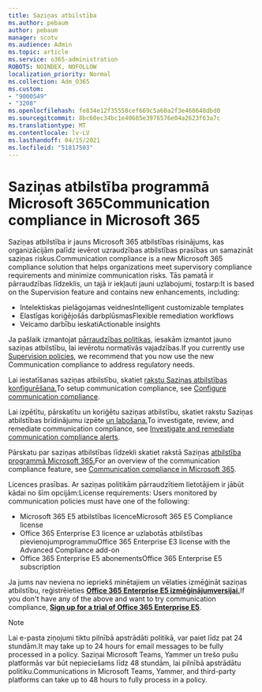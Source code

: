 ```yaml
---
title: Saziņas atbilstība
ms.author: pebaum
author: pebaum
manager: scotv
ms.audience: Admin
ms.topic: article
ms.service: o365-administration
ROBOTS: NOINDEX, NOFOLLOW
localization_priority: Normal
ms.collection: Adm_O365
ms.custom:
- "9000549"
- "3208"
ms.openlocfilehash: fe834e12f35550cef669c5a60a2f3e460648dbd0
ms.sourcegitcommit: 8bc60ec34bc1e40685e3976576e04a2623f63a7c
ms.translationtype: MT
ms.contentlocale: lv-LV
ms.lasthandoff: 04/15/2021
ms.locfileid: "51817503"
---
```

# <a name="communication-compliance-in-microsoft-365"></a><span data-ttu-id="8a6ab-102">Saziņas atbilstība programmā Microsoft 365</span><span class="sxs-lookup"><span data-stu-id="8a6ab-102">Communication compliance in Microsoft 365</span></span>

<span data-ttu-id="8a6ab-103">Saziņas atbilstība ir jauns Microsoft 365 atbilstības risinājums, kas organizācijām palīdz ievērot uzraudzības atbilstības prasības un samazināt saziņas riskus.</span><span class="sxs-lookup"><span data-stu-id="8a6ab-103">Communication compliance is a new Microsoft 365 compliance solution that helps organizations meet supervisory compliance requirements and minimize communication risks.</span></span> <span data-ttu-id="8a6ab-104">Tās pamatā ir pārraudzības līdzeklis, un tajā ir iekļauti jauni uzlabojumi, tostarp:</span><span class="sxs-lookup"><span data-stu-id="8a6ab-104">It is based on the Supervision feature and contains new enhancements, including:</span></span>

- <span data-ttu-id="8a6ab-105">Intelektiskas pielāgojamas veidnes</span><span class="sxs-lookup"><span data-stu-id="8a6ab-105">Intelligent customizable templates</span></span>
- <span data-ttu-id="8a6ab-106">Elastīgas koriģējošās darbplūsmas</span><span class="sxs-lookup"><span data-stu-id="8a6ab-106">Flexible remediation workflows</span></span>
- <span data-ttu-id="8a6ab-107">Veicamo darbību ieskati</span><span class="sxs-lookup"><span data-stu-id="8a6ab-107">Actionable insights</span></span>

<span data-ttu-id="8a6ab-108">Ja pašlaik izmantojat [pārraudzības politikas](https://docs.microsoft.com/microsoft-365/compliance/supervision-policies), iesakām izmantot jauno saziņas atbilstību, lai ievērotu normatīvās vajadzības.</span><span class="sxs-lookup"><span data-stu-id="8a6ab-108">If you currently use [Supervision policies](https://docs.microsoft.com/microsoft-365/compliance/supervision-policies), we recommend that you now use the new Communication compliance to address regulatory needs.</span></span>

<span data-ttu-id="8a6ab-109">Lai iestatīšanas saziņas atbilstību, skatiet [rakstu Saziņas atbilstības konfigurēšana.](https://docs.microsoft.com/microsoft-365/compliance/communication-compliance-configure)</span><span class="sxs-lookup"><span data-stu-id="8a6ab-109">To setup communication compliance, see [Configure communication compliance](https://docs.microsoft.com/microsoft-365/compliance/communication-compliance-configure).</span></span>

<span data-ttu-id="8a6ab-110">Lai izpētītu, pārskatītu un koriģētu saziņas atbilstību, skatiet rakstu Saziņas atbilstības brīdinājumu izpēte [un labošana.](https://docs.microsoft.com/microsoft-365/compliance/communication-compliance-investigate-remediate)</span><span class="sxs-lookup"><span data-stu-id="8a6ab-110">To investigate, review, and remediate communication compliance, see [Investigate and remediate communication compliance alerts](https://docs.microsoft.com/microsoft-365/compliance/communication-compliance-investigate-remediate).</span></span>

<span data-ttu-id="8a6ab-111">Pārskatu par saziņas atbilstības līdzekli skatiet rakstā Saziņas [atbilstība programmā Microsoft 365.](https://docs.microsoft.com/microsoft-365/compliance/communication-compliance)</span><span class="sxs-lookup"><span data-stu-id="8a6ab-111">For an overview of the communication compliance feature, see [Communication compliance in Microsoft 365](https://docs.microsoft.com/microsoft-365/compliance/communication-compliance).</span></span>

<span data-ttu-id="8a6ab-112">Licences prasības. Ar saziņas politikām pārraudzītiem lietotājiem ir jābūt kādai no šīm opcijām:</span><span class="sxs-lookup"><span data-stu-id="8a6ab-112">License requirements: Users monitored by communication policies must have one of the following:</span></span>

- <span data-ttu-id="8a6ab-113">Microsoft 365 E5 atbilstības licence</span><span class="sxs-lookup"><span data-stu-id="8a6ab-113">Microsoft 365 E5 Compliance license</span></span>
- <span data-ttu-id="8a6ab-114">Office 365 Enterprise E3 licence ar uzlabotās atbilstības pievienojumprogrammu</span><span class="sxs-lookup"><span data-stu-id="8a6ab-114">Office 365 Enterprise E3 license with the Advanced Compliance add-on</span></span>
- <span data-ttu-id="8a6ab-115">Office 365 Enterprise E5 abonements</span><span class="sxs-lookup"><span data-stu-id="8a6ab-115">Office 365 Enterprise E5 subscription</span></span>

<span data-ttu-id="8a6ab-116">Ja jums nav neviena no iepriekš minētajiem un vēlaties izmēģināt saziņas atbilstību, reģistrēieties **[Office 365 Enterprise E5 izmēģinājumversijai.](https://go.microsoft.com/fwlink/p/?LinkID=698279)**</span><span class="sxs-lookup"><span data-stu-id="8a6ab-116">If you don't have any of the above and want to try communication compliance, **[Sign up for a trial of Office 365 Enterprise E5](https://go.microsoft.com/fwlink/p/?LinkID=698279)**.</span></span>

> [!NOTE]
> <span data-ttu-id="8a6ab-117">Lai e-pasta ziņojumi tiktu pilnībā apstrādāti politikā, var paiet līdz pat 24 stundām.</span><span class="sxs-lookup"><span data-stu-id="8a6ab-117">It may take up to 24 hours for email messages to be fully processed in a policy.</span></span> <span data-ttu-id="8a6ab-118">Saziņai Microsoft Teams, Yammer un trešo pušu platformās var būt nepieciešams līdz 48 stundām, lai pilnībā apstrādātu politiku.</span><span class="sxs-lookup"><span data-stu-id="8a6ab-118">Communications in Microsoft Teams, Yammer, and third-party platforms can take up to 48 hours to fully process in a policy.</span></span>
